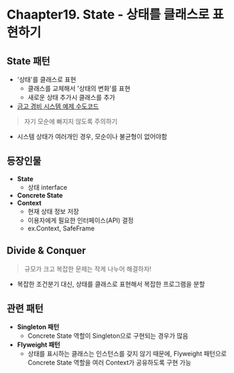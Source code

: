 # Chaapter19. State - 상태를 클래스로 표현하기

## State 패턴

- '상태'를 클래스로 표현
  - 클래스를 교체해서 '상태의 변화'를 표현
  - 새로운 상태 추가시 클래스를 추가
- [금고 경비 시스템 예제 수도코드](./pseudocode.md)

> 자기 모순에 빠지지 않도록 주의하기

- 시스템 상태가 여러개인 경우, 모순이나 불균형이 없어야함

## 등장인물

- **State**
  - 상태 interface
- **Concrete State**
- **Context**
  - 현재 상태 정보 저장
  - 이용자에게 필요한 인터페이스(API) 결정
  - ex.Context, SafeFrame

## Divide & Conquer

> 규모가 크고 복잡한 문제는 작게 나누어 해결하자!

- 복잡한 조건분기 대신, 상태를 클래스로 표현해서 복잡한 프로그램을 분할

## 관련 패턴

- **Singleton 패턴**
  - Concrete State 역할이 Singleton으로 구현되는 경우가 많음
- **Flyweight 패턴**
  - 상태를 표시하는 클래스는 인스턴스를 갖지 않기 때문에, Flyweight 패턴으로 Concrete State 역할을 여러 Context가 공유하도록 구현 가능
